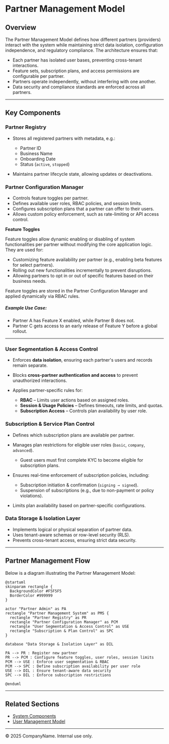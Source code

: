 # Partner Management Model

## Overview

The Partner Management Model defines how different partners (providers) interact with the system while maintaining strict data isolation, configuration independence, and regulatory compliance. The architecture ensures that:

- Each partner has isolated user bases, preventing cross-tenant interactions.
- Feature sets, subscription plans, and access permissions are configurable per partner.
- Partners operate independently, without interfering with one another.
- Data security and compliance standards are enforced across all partners.

---

## Key Components

### Partner Registry

- Stores all registered partners with metadata, e.g.:

    - Partner ID  
    - Business Name  
    - Onboarding Date  
    - Status (`active`, `stopped`)  

- Maintains partner lifecycle state, allowing updates or deactivations.

### Partner Configuration Manager

- Controls feature toggles per partner.
- Defines available user roles, RBAC policies, and session limits.
- Configures subscription plans that a partner can offer to their users.
- Allows custom policy enforcement, such as rate-limiting or API access control.

**Feature Toggles**

Feature toggles allow dynamic enabling or disabling of system functionalities per partner without modifying the core application logic. They are used for:

- Customizing feature availability per partner (e.g., enabling beta features for select partners).
- Rolling out new functionalities incrementally to prevent disruptions.
- Allowing partners to opt in or out of specific features based on their business needs.

Feature toggles are stored in the Partner Configuration Manager and applied dynamically via RBAC rules.

##### Example Use Case:

- Partner A has Feature X enabled, while Partner B does not.
- Partner C gets access to an early release of Feature Y before a global rollout.

---

### User Segmentation & Access Control  

- Enforces **data isolation**, ensuring each partner's users and records remain separate.  
- Blocks **cross-partner authentication and access** to prevent unauthorized interactions.  
- Applies partner-specific rules for:  

    - **RBAC** – Limits user actions based on assigned roles.  
    - **Session & Usage Policies** – Defines timeouts, rate limits, and quotas.  
    - **Subscription Access** – Controls plan availability by user role.  

### Subscription & Service Plan Control

- Defines which subscription plans are available per partner.
- Manages plan restrictions for eligible user roles (`basic`, `company`, `advanced`).  

    - Guest users must first complete KYC to become eligible for subscription plans.  

- Ensures real-time enforcement of subscription policies, including:  

    - Subscription initiation & confirmation (`signing → signed`).  
    - Suspension of subscriptions (e.g., due to non-payment or policy violations).  

- Limits plan availability based on partner-specific configurations.

### Data Storage & Isolation Layer

- Implements logical or physical separation of partner data.
- Uses tenant-aware schemas or row-level security (RLS).
- Prevents cross-tenant access, ensuring strict data security.

---

## Partner Management Flow

Below is a diagram illustrating the Partner Management Model:

```plantuml
@startuml
skinparam rectangle {
  BackgroundColor #F5F5F5
  BorderColor #999999
}

actor "Partner Admin" as PA
rectangle "Partner Management System" as PMS {
  rectangle "Partner Registry" as PR
  rectangle "Partner Configuration Manager" as PCM
  rectangle "User Segmentation & Access Control" as USE
  rectangle "Subscription & Plan Control" as SPC
}

database "Data Storage & Isolation Layer" as DIL

PA --> PR : Register new partner
PR --> PCM : Configure feature toggles, user roles, session limits
PCM --> USE : Enforce user segmentation & RBAC
PCM --> SPC : Define subscription availability per user role
USE --> DIL : Ensure tenant-aware data security
SPC --> DIL : Enforce subscription restrictions

@enduml
```

---

## Related Sections

- [System Components](system_components.md)
- [User Management Model](user_management.md)


---

© 2025 CompanyName. Internal use only.
